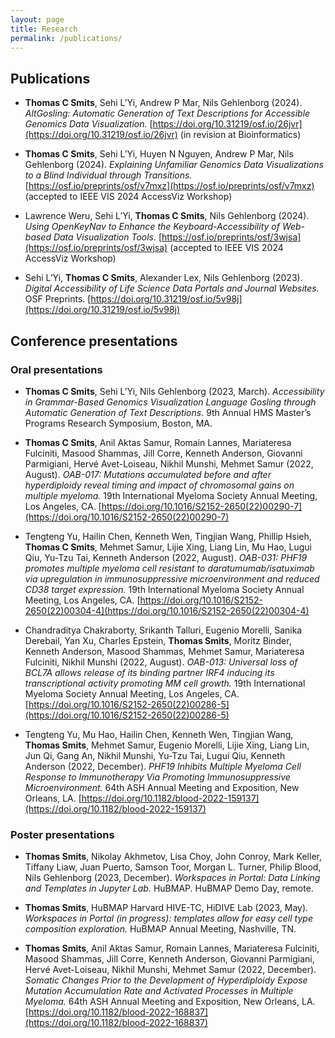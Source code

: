 ```yaml
---
layout: page
title: Research
permalink: /publications/
---
```


## Publications
- <b>Thomas C Smits</b>, Sehi L’Yi, Andrew P Mar, Nils Gehlenborg (2024). _AltGosling: Automatic Generation of Text Descriptions for Accessible Genomics Data Visualization._ [https://doi.org/10.31219/osf.io/26jvr](https://doi.org/10.31219/osf.io/26jvr) (in revision at Bioinformatics)

- <b>Thomas C Smits</b>, Sehi L’Yi, Huyen N Nguyen, Andrew P Mar, Nils Gehlenborg (2024). _Explaining Unfamiliar Genomics Data Visualizations to a Blind Individual through Transitions._ [https://osf.io/preprints/osf/v7mxz](https://osf.io/preprints/osf/v7mxz) (accepted to IEEE VIS 2024 AccessViz Workshop)

- Lawrence Weru, Sehi L’Yi, <b>Thomas C Smits</b>, Nils Gehlenborg (2024). _Using OpenKeyNav to Enhance the Keyboard-Accessibility of Web-based Data Visualization Tools._ [https://osf.io/preprints/osf/3wjsa](https://osf.io/preprints/osf/3wjsa) (accepted to IEEE VIS 2024 AccessViz Workshop)

- Sehi L’Yi, <b>Thomas C Smits</b>, Alexander Lex, Nils Gehlenborg (2023). _Digital Accessibility of Life Science Data Portals and Journal Websites._ OSF Preprints. [https://doi.org/10.31219/osf.io/5v98j](https://doi.org/10.31219/osf.io/5v98j)

## Conference presentations
### Oral presentations
- <b>Thomas C Smits</b>, Sehi L’Yi, Nils Gehlenborg (2023, March). _Accessibility in Grammar-Based Genomics Visualization Language Gosling through Automatic Generation of Text Descriptions_. 9th Annual HMS Master’s Programs Research Symposium, Boston, MA.

- <b>Thomas C Smits</b>, Anil Aktas Samur, Romain Lannes, Mariateresa Fulciniti, Masood Shammas, Jill Corre, Kenneth Anderson, Giovanni Parmigiani, Hervé Avet-Loiseau, Nikhil Munshi, Mehmet Samur (2022, August). _OAB-017: Mutations accumulated before and after hyperdiploidy reveal timing and impact of chromosomal gains on multiple myeloma._ 19th International Myeloma Society Annual Meeting, Los Angeles, CA. [https://doi.org/10.1016/S2152-2650(22)00290-7](https://doi.org/10.1016/S2152-2650(22)00290-7)

- Tengteng Yu, Hailin Chen, Kenneth Wen, Tingjian Wang, Phillip Hsieh, <b>Thomas C Smits</b>, Mehmet Samur, Lijie Xing, Liang Lin, Mu Hao, Lugui Qiu, Yu-Tzu Tai, Kenneth Anderson (2022, August). _OAB-031: PHF19 promotes multiple myeloma cell resistant to daratumumab/isatuximab via upregulation in immunosuppressive microenvironment and reduced CD38 target expression._ 19th International Myeloma Society Annual Meeting, Los Angeles, CA. [https://doi.org/10.1016/S2152-2650(22)00304-4](https://doi.org/10.1016/S2152-2650(22)00304-4)

- Chandraditya Chakraborty, Srikanth Talluri, Eugenio Morelli, Sanika Derebail, Yan Xu, Charles Epstein, <b>Thomas Smits</b>, Moritz Binder, Kenneth Anderson, Masood Shammas, Mehmet Samur, Mariateresa Fulciniti, Nikhil Munshi (2022, August). _OAB-013: Universal loss of BCL7A allows release of its binding partner IRF4 inducing its transcriptional activity promoting MM cell growth._ 19th International Myeloma Society Annual Meeting, Los Angeles, CA. [https://doi.org/10.1016/S2152-2650(22)00286-5](https://doi.org/10.1016/S2152-2650(22)00286-5)

- Tengteng Yu, Mu Hao, Hailin Chen, Kenneth Wen, Tingjian Wang, <b>Thomas Smits</b>, Mehmet Samur, Eugenio Morelli, Lijie Xing, Liang Lin, Jun Qi, Gang An, Nikhil Munshi, Yu-Tzu Tai, Lugui Qiu, Kenneth Anderson (2022, December). _PHF19 Inhibits Multiple Myeloma Cell Response to Immunotherapy Via Promoting Immunosuppressive Microenvironment._ 64th ASH Annual Meeting and Exposition, New Orleans, LA. [https://doi.org/10.1182/blood-2022-159137](https://doi.org/10.1182/blood-2022-159137) 

### Poster presentations
- <b>Thomas Smits</b>, Nikolay Akhmetov, Lisa Choy, John Conroy, Mark Keller, Tiffany Liaw, Juan Puerto, Samson Toor, Morgan L. Turner, Philip Blood, Nils Gehlenborg (2023, December). _Workspaces in Portal: Data Linking and Templates in Jupyter Lab._ HuBMAP. HuBMAP Demo Day, remote.

- <b>Thomas Smits</b>, HuBMAP Harvard HIVE-TC, HiDIVE Lab (2023, May). _Workspaces in Portal (in progress): templates allow for easy cell type composition exploration._ HuBMAP Annual Meeting, Nashville, TN.

- <b>Thomas Smits</b>, Anil Aktas Samur, Romain Lannes, Mariateresa Fulciniti, Masood Shammas, Jill Corre, Kenneth Anderson, Giovanni Parmigiani, Hervé Avet-Loiseau, Nikhil Munshi, Mehmet Samur (2022, December). _Somatic Changes Prior to the Development of Hyperdiploidy Expose Mutation Accumulation Rate and Activated Processes in Multiple Myeloma._ 64th ASH Annual Meeting and Exposition, New Orleans, LA. [https://doi.org/10.1182/blood-2022-168837](https://doi.org/10.1182/blood-2022-168837)

